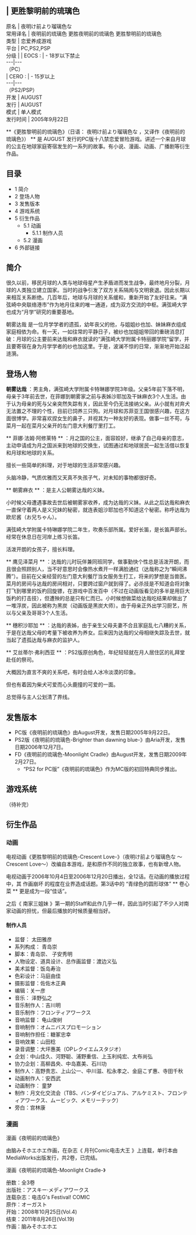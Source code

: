 |  更胜黎明前的琉璃色  
---  
原名  |  夜明け前より瑠璃色な   
常用译名  |  夜明前的琉璃色  更胜夜明前的琉璃色  更胜黎明前的琉璃色   
类型  |  恋爱养成游戏   
平台  |  PC,PS2,PSP   
分级  |  |  EOCS  :  |  \- 18岁以下禁止   
---|---  
（PC）  
|  CERO  :  |  \- 15岁以上   
---|---  
（PS2/PSP）  
开发  |  AUGUST   
发行  |  AUGUST   
模式  |  单人模式   
发行时间  |  2005年9月22日   
  
**《更胜黎明前的琉璃色》（日语： 夜明け前より瑠璃色な  ，又译作《夜明前的琉璃色》） ** 是  AUGUST
发行的PC版十八禁恋爱冒险游戏。讲述一个来自月球的公主在地球家庭寄宿发生的一系列的故事。有小说、漫画、动画、广播剧等衍生作品。

##  目录

  * 1  简介 
  * 2  登场人物 
  * 3  发售版本 
  * 4  游戏系统 
  * 5  衍生作品 
    * 5.1  动画 
      * 5.1.1  制作人员 
    * 5.2  漫画 
  * 6  外部链接 

##  简介

很久以前，移民月球的人类与地球母星产生矛盾进而发生战争，最终地月分裂，月球的人类独立建立国家。当时的战争引发了双方关系隔阂与文明衰退。因此长期以来相互关系断绝。几百年后，地球与月球的关系缓和，重新开始了友好往来。“满弦崎中央联络港市”作为地月往来的唯一通道，成为双方交流的中枢。满弦崎大学也成为“月学”研究的重要基地。

朝雾达哉
是一位月学学者的遗孤，幼年丧父的他，与姐姐纱也加、妹妹麻衣组成家庭相依为命。有一天，一如往常的平静日子，被纱也加姐姐带回的重磅消息打破：月球的公主要前来达哉和麻衣就读的“满弦崎大学附属卡特丽娜学院”留学，并且要寄宿在身为月学学者的纱也加这里。于是，波澜不惊的日常，渐渐地开始泛起涟漪。

  

##  登场人物

**朝雾达哉**
：男主角，满弦崎大学附属卡特琳娜学院3年级。父亲5年前下落不明，母亲于3年前去世，在菲娜到朝雾家之前与表姊沙耶加及干妹麻衣3个人生活。由于认为母亲的死与父亲突然失踪有关，因此至今仍无法接纳父亲。从小就有对弃犬无法置之不理的个性，目前已饲养三只狗。对月球和苏菲亚王国很感兴趣，在这方面很博学。非常喜欢捏女生的鼻子，并视其为一种友好的表现。做事一丝不苟，与菜月一起在菜月父亲开的左门意大利餐厅里打工。

** 菲娜·法姆·阿修莱特  **
：月之国的公主，面容姣好，继承了自己母亲的意志，主动申请成为月之国派来到地球的交换生，试图通过和地球居民一起生活借以恢复和月球和地球的关系。

擅长一些简单的料理，对于地球的生活非常感兴趣。

头脑冷静，气质优雅而又天真不失孩子气，对未知的事物都很好奇。

** 朝雾麻衣  ** ：是主人公朝雾达哉的义妹。

小时候父母遭遇事故去世后被朝雾家收养，成为达哉的义妹。从此之后达哉和麻衣一直保守着两人是义兄妹的秘密，就连表姐沙耶加也不知道这个秘密。称呼达哉为欧尼酱（お兄ちゃん）。

满弦崎大学附属卡特琳娜学院二年生，吹奏乐部所属。爱好长笛，是长笛声部长。经常在休息日在河岸上练习长笛。

活泼开朗的女孩子，擅长料理。

** 鹰见泽菜月  **
：达哉的儿时玩伴兼同班同学，做事勤快个性总是活泼开朗，而且很会照顾别人，当不好意思时会像热水煮开一样满脸通红（达哉称之为“瞬间沸腾”）。目前在父亲经营的左门意大利餐厅当女服务生打工，将来的梦想是当兽医。菜月的房间与达哉的房间相对，只要跨过窗户就到得了。必杀技是不知道会将对象打飞到哪里的饭杓回旋镖，在游戏中百发百中（不过在动画版看见的多半是用巨大饭杓的打击技），但遭殃的总是只有仁而已。小时候想做菜给达哉吃结果却做出了一堆浮炭，因此被称为黑炭（动画版是黑炭大师）。由于母亲正外出学习厨艺，所以与父亲及哥哥3个人生活。

** 穗积沙耶加  **
：达哉的表姊，由于亲生父母夫妻不合且家庭乱七八糟的关系，于是在达哉父母的考量下被收养为养女。后来因为达哉的父母相继失踪及去世，就当起了遗孤达哉与麻衣的监护人。

** 艾丝蒂尔·弗利西亚  ** ：PS2版原创角色，年纪轻轻就在月人居住区的礼拜堂赴任的祭司。

大概因为直言不爽的关系吧，有时会给人冰冷淡漠的印象。

但也有着因为柴犬可爱而心头鹿撞的可爱的一面。

总觉得与主人公划清了界线。

##  发售版本

  * PC版《夜明前的琉璃色》由August开发，发售日期2005年9月22日。 
  * PS2版《夜明前的琉璃色-Brighter than dawning blue-》由Aria开发，发售日期2006年12月7日。 
  * FD《夜明前的琉璃色-Moonlight Cradle》由August开发，发售日期2009年2月27日。 
    * “PS2 for PC版”《夜明前的琉璃色》作为MC版的初回特典同步推出。 

##  游戏系统

（待补完）

##  衍生作品

###  动画

电视动画《更胜黎明前的琉璃色-Crescent Love-》（夜明け前より瑠璃色な ～Crescent
Love～）改编自本游戏，是和原作不同的独立故事，也有新增人物。

电视动画于2006年10月4日至2006年12月20日播出，全12话。在动画的播放过程中，其  作画崩坏  的程度在业界造成话题。第3话中的
“青绿色的圆形球体”  ** 卷心菜  ** 更是成为一段“佳话”。

之后《  南家三姐妹  》第一期的Staff和此作几乎一样，因此当时引起了不少人对南家动画的担忧，但最后播放的时候质量相当好。

####  制作人员

  * 监督：  太田雅彦 
  * 系列构成：  青岛崇 
  * 脚本：青岛崇、  子安秀明 
  * 人物设定、道具设计、总作画监督：渡边义弘 
  * 美术监督：饭岛寿治 
  * 色彩设计：马庭由佳 
  * 摄影监督：佐佐木正典 
  * 编辑：关一彦 
  * 音乐：  泽野弘之 
  * 音乐制作人：吉川明 
  * 音乐制作：フロンティアワークス 
  * 音响监督：  龟山俊树 
  * 音响制作：オムニバスプロモーション 
  * 音响制作担任：糖冢忠幸 
  * 音响效果：山田稔 
  * 录音调整：大坪惠美（OPレクイエムスタジオ） 
  * 企划：中山佳久、河野聪、浦野重信、上玉利纯宏、太布尚弘 
  * 协力企划：高柳昌央、中岛嘉美、石川功 
  * 制作人：高野贵志、上山公一、中川滋、松永孝之、金庭こず惠、寺田千秋 
  * 动画制作人：安西武 
  * 动画制作：  童梦 
  * 制作：月文化交流会（TBS、バンダイビジュアル、アルケミスト、フロンティアワークス、ムービック、メモリーテック） 
  * 旁白：宫林康 

###  漫画

漫画《夜明前的琉璃色》

由脑みそホエホエ作画，在杂志《  月刊Comic电击大王  》上连载，单行本由MediaWorks出版发行，共2卷，已完结。

漫画《夜明前的琉璃色-Moonlight Cradle-》

册数：全3卷  
出版社：アスキー·メディアワークス  
连载杂志：电击G's Festival! COMIC  
原作：オーガスト  
开始：2008年10月25日(Vol.4)  
结束：2011年8月26日(Vol.19)  
作画：脑みそホエホエ